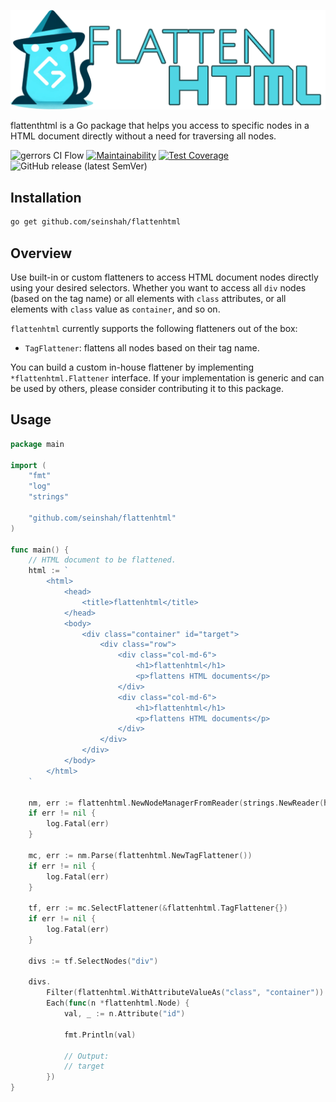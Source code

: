 ![flattenhtml](assets/flattenhtml.png)

flattenthtml is a Go package that helps you access to specific nodes in
a HTML document directly without a need for traversing all nodes.

![gerrors CI Flow](https://github.com/seinshah/flattenhtml/actions/workflows/ci.yaml/badge.svg)
[![Maintainability](https://api.codeclimate.com/v1/badges/13fba7eed22cc226da92/maintainability)](https://codeclimate.com/github/seinshah/flattenhtml/maintainability)
[![Test Coverage](https://api.codeclimate.com/v1/badges/13fba7eed22cc226da92/test_coverage)](https://codeclimate.com/github/seinshah/flattenhtml/test_coverage)
![GitHub release (latest SemVer)](https://img.shields.io/github/v/release/seinshah/flattenhtml?logo=github&sort=semver)

## Installation

```bash
go get github.com/seinshah/flattenhtml
```

## Overview

Use built-in or custom flatteners to access HTML document nodes directly
using your desired selectors. Whether you want to access all `div` nodes
(based on the tag name) or all elements with `class` attributes, or all
elements with `class` value as `container`, and so on.

`flattenhtml` currently supports the following flatteners out of the box:

- `TagFlattener`: flattens all nodes based on their tag name.

You can build a custom in-house flattener by implementing
`*flattenhtml.Flattener` interface. If your implementation is generic and
can be used by others, please consider contributing it to this package.

## Usage

```go
package main

import (
    "fmt"
    "log"
    "strings"

    "github.com/seinshah/flattenhtml"
)

func main() {
    // HTML document to be flattened.
    html := `
        <html>
            <head>
                <title>flattenhtml</title>
            </head>
            <body>
                <div class="container" id="target">
                    <div class="row">
                        <div class="col-md-6">
                            <h1>flattenhtml</h1>
                            <p>flattens HTML documents</p>
                        </div>
                        <div class="col-md-6">
                            <h1>flattenhtml</h1>
                            <p>flattens HTML documents</p>
                        </div>
                    </div>
                </div>
            </body>
        </html>
    `

    nm, err := flattenhtml.NewNodeManagerFromReader(strings.NewReader(html))
    if err != nil {
        log.Fatal(err)
    }

    mc, err := nm.Parse(flattenhtml.NewTagFlattener())
    if err != nil {
        log.Fatal(err)
    }

    tf, err := mc.SelectFlattener(&flattenhtml.TagFlattener{})
    if err != nil {
        log.Fatal(err)
    }

    divs := tf.SelectNodes("div")

    divs.
        Filter(flattenhtml.WithAttributeValueAs("class", "container")).
        Each(func(n *flattenhtml.Node) {
            val, _ := n.Attribute("id")

            fmt.Println(val)

            // Output:
            // target
        })
}
```

